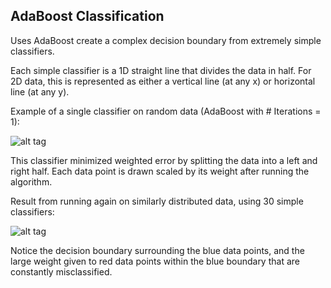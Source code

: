 ## AdaBoost Classification
Uses AdaBoost create a complex decision boundary from extremely simple classifiers.

Each simple classifier is a 1D straight line that divides the data in half.
For 2D data, this is represented as either a vertical line (at any x) or horizontal line (at any y).

Example of a single classifier on random data (AdaBoost with # Iterations = 1):

![alt tag](http://i.imgur.com/6Wt4aQM.png)

This classifier minimized weighted error by splitting the data into a left and right half.
Each data point is drawn scaled by its weight after running the algorithm.


Result from running again on similarly distributed data, using 30 simple classifiers:

![alt tag](http://i.imgur.com/LxSK2so.png)

Notice the decision boundary surrounding the blue data points, and the large weight given to red data points within
the blue boundary that are constantly misclassified.
